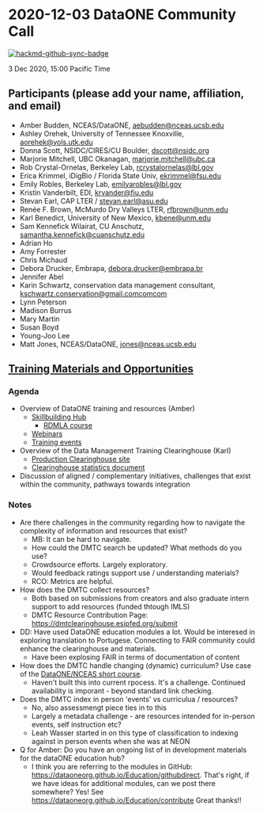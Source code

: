 # 2020-12-03 DataONE Community Call

[![hackmd-github-sync-badge](https://hackmd.io/GZA_3hBjR0WfZy-G3ZL-ww/badge)](https://hackmd.io/GZA_3hBjR0WfZy-G3ZL-ww)

3 Dec 2020, 15:00 Pacific Time

## Participants (please add your name, affiliation, and email)

- Amber Budden, NCEAS/DataONE, aebudden@nceas.ucsb.edu
- Ashley Orehek, University of Tennessee Knoxville, aorehek@vols.utk.edu
- Donna Scott, NSIDC/CIRES/CU Boulder, dscott@nsidc.org
- Marjorie Mitchell, UBC Okanagan, marjorie.mitchell@ubc.ca
- Rob Crystal-Ornelas, Berkeley Lab, rcrystalornelas@lbl.gov
- Erica Krimmel, iDigBio / Florida State Univ, ekrimmel@fsu.edu
- Emily Robles, Berkeley Lab, emilyarobles@lbl.gov
- Kristin Vanderbilt, EDI, krvander@fiu.edu
- Stevan Earl, CAP LTER / stevan.earl@asu.edu
- Renée F. Brown, McMurdo Dry Valleys LTER, rfbrown@unm.edu
- Karl Benedict, University of New Mexico, kbene@unm.edu
- Sam Kennefick Wilairat, CU Anschutz, samantha.kennefick@cuanschutz.edu
- Adrian Ho
- Amy Forrester
- Chris Michaud
- Debora Drucker, Embrapa, debora.drucker@embrapa.br
- Jennifer Abel
- Karin Schwartz, conservation data management consultant, kschwartz.conservation@gmail.comcomcom
- Lynn Peterson
- Madison Burrus
- Mary Martin
- Susan Boyd
- Young-Joo Lee
- Matt Jones, NCEAS/DataONE, jones@nceas.ucsb.edu

## [Training Materials and Opportunities](https://github.com/DataONEorg/community-calls/issues/4)

### Agenda

- Overview of DataONE training and resources (Amber)
    - [Skillbuilding Hub](https://dataoneorg.github.io/Education/)
        - [RDMLA course](https://learn.canvas.net/courses/2719)
    - [Webinars](https://www.dataone.org/webinars/)
    - [Training events](https://www.dataone.org/training/)
- Overview of the Data Management Training Clearinghouse (Karl)
    - [Production Clearinghouse site](https://dmtclearinghouse.esipfed.org)
    - [Clearinghouse statistics document](https://drive.google.com/open?id=1kY--bqnIjqUgD9tXgYDjFE2Fv7aWaIxL)
- Discussion of aligned / complementary initiatives, challenges that exist within the community, pathways towards integration

### Notes

- Are there challenges in the community regarding how to navigate the complexity of information and resources that exist?
    - MB: It can be hard to navigate.
    - How could the DMTC search be updated? What methods do you use?
    - Crowdsource efforts. Largely exploratory.
    - Would feedback ratings support use / understanding materials?
    - RCO:  Metrics are helpful.
- How does the DMTC collect resources?
    - Both based on submissions from creators and also graduate intern support to add resources (funded thtough IMLS)
    - DMTC Resource Contribution Page: https://dmtclearinghouse.esipfed.org/submit
- DD: Have used DataONE education modules a lot. Would be interesed in exploring translation to Portugese. Connecting to FAIR community could enhance the clearinghouse and materials.
    - Have been explosing FAIR in terms of documentation of content 
-  How does the DMTC handle changing (dynamic) curriculum? Use case of the [DataONE/NCEAS short course](https://www.nceas.ucsb.edu/learning-hub/short-course).
    -  Haven't built this into current rpocess. It's a challenge. Continued availability is imporant - beyond standard link checking.
-  Does the DMTC index in person 'events' vs curriculua / resources?
    -  No, also assessmengt piece ties in to this
    -  Largely a metadata challenge - are resources intended for in-person events, self instruction etc?
    -  Leah Wasser started in on this type of classification to indexing against in person events when she was at NEON
-  Q for Amber: Do you have an ongoing list of in development materials for the dataONE education hub?
    -  I think you are referring to the modules in GitHub: https://dataoneorg.github.io/Education/githubdirect. That's right, if we have ideas for additional modules, can we post there somewhere? Yes! See https://dataoneorg.github.io/Education/contribute Great thanks!!
